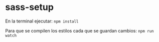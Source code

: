 # sass-setup

En la terminal ejecutar:
`npm install`

Para que se compilen los estilos cada que se guardan cambios:
`npm run watch`
